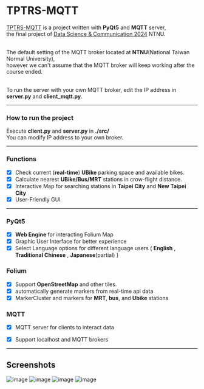 # TPTRS-MQTT

[TPTRS-MQTT](https://github.com/NaoCoding/TPTRS-MQTT) is a project written with **PyQt5** and **MQTT** server, <br> the final project of [Data Science &amp; Communication 2024](https://web.ntnu.edu.tw/~cw/icoil/) NTNU. <br><br>

The default setting of the MQTT broker located at **NTNU**(National Taiwan Normal University), <br>however we can't assume that the MQTT broker will keep working after the course ended.<br><br>

To run the server with your own MQTT broker, edit the IP address in **server.py** and **client_mqtt.py**.

---
### How to run the project

Execute **client.py** and **server.py** in **./src/** <br>
You can modify IP address to your own broker.

---

### Functions

- [x] Check current (**real-time**) **UBike** parking space and available bikes.
- [x] Calculate nearest **UBike/Bus/MRT** stations in crow-flight distance.
- [x] Interactive Map for searching stations in **Taipei City** and **New Taipei City**
- [x] User-Friendly GUI 

---

### PyQt5

- [x] **Web Engine** for interacting Folium Map
- [x] Graphic User Interface for better experience
- [x] Select Language options for different language users ( **English** , **Traditional Chinese** , **Japanese**(partial) )

 ### Folium

 - [x] Support **OpenStreetMap** and other tiles.
 - [x] automatically generate markers from real-time api data
 - [x] MarkerCluster and markers for **MRT**, **bus**, and **Ubike** stations

### MQTT

- [x] MQTT server for clients to interact data
- [x] Support localhost and MQTT brokers


---

## Screenshots

![image](https://github.com/user-attachments/assets/41df070b-00a8-439c-a411-a16bf7575e75)
![image](https://github.com/user-attachments/assets/56658b24-2a7c-443e-9c37-8d789157fba1)
![image](https://github.com/user-attachments/assets/16acf66e-c2d6-431c-9e4e-8012b9cf9481)
![image](https://github.com/user-attachments/assets/122d134a-0cf4-4c13-a3e9-487b71884bbf)




